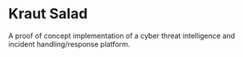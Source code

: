 # Kraut Salad

A proof of concept implementation of a cyber threat intelligence and incident handling/response platform.

